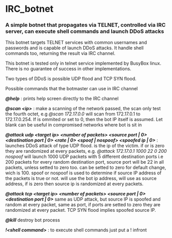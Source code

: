 # IRC_botnet
### A simple botnet that propagates via TELNET, controlled via IRC server, can execute shell commands and launch DDoS attacks 

This botnet targets TELNET services with common usernames and passwords and is capable of launch DDoS attacks. 
It handle shell commands too, returning the result via IRC channel.

This botnet is tested only in telnet service implemented by BusyBox linux. There is no guarantee of success in other implementations.

Two types of DDoS is possible UDP flood and TCP SYN flood.

Possible commands that the botmaster can use in IRC channel

  _**@help**_ : prints help screen directly to the IRC channel
  
  _**@scan \<ip\>**_ : make a scanning of the network passed, the scan only test the fourth octet, e.g _@scan 172.17.0.0_ will scan from 172.17.0.1 to 172.17.0.254. If <ip> is ommited or set to 0, then the bot IP itself is assumed. Let <ip> blank can be useful in compromised networks where bot is sit in
  
  _**@attack udp \<target ip> \<number of packets> \<source port | 0> \<destination port | 0> \<rate | 0> \<spoof | nospoof> \<spoofed ip | 0>**_  :
  launches DDoS attack of type UDP flood. <target ip> is the ip of the victim. if <source port> or <destination port> is zero they are randomized at every <rate> packets, e.g. _@attack 172.17.0.1 1000 22 0 200 nospoof_ will launch 1000 UDP packets with 5 
 different destination ports i.e 200 packets for every random destination port, source port will be 22 in all packets, unless setted to zero too. <rate> can be setted to zero for default change, wich is 100. spoof or nospoof is used to determine if source IP address of the packets is true or not. <nospoof> will use the bot ip address, <nospoof> will use <spoofed ip> as source address, if <spoofed ip> is zero then source ip is randomized at every <rate> packets.
  
  _**@attack tcp \<target ip> \<number of packets> \<source port | 0> \<destination port | 0>**_
  same as UDP attack, but source IP is spoofed and random at every packet, same as port, if ports are setted to zero they are randomized at every packet. TCP SYN flood implies spoofed source IP.
  
  _**@kill**_ destroy bot process
  
  _**!\<shell command>**_ : to execute shell commands just put a ! infront
 

  
